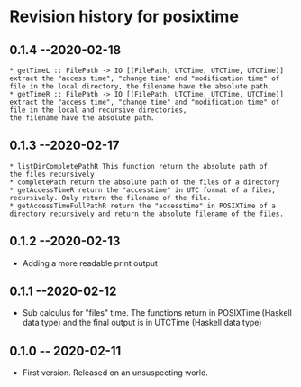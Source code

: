 # Revision history for posixtime

## 0.1.4 --2020-02-18
	* getTimeL :: FilePath -> IO [(FilePath, UTCTime, UTCTime, UTCTime)]
	extract the "access time", "change time" and "modification time" of file in the local directory, the filename have the absolute path.
	* getTimeR :: FilePath -> IO [(FilePath, UTCTime, UTCTime, UTCTime)]
	extract the "access time", "change time" and "modification time" of file in the local and recursive directories,
	the filename have the absolute path.
	
## 0.1.3 --2020-02-17

	* listDirCompletePathR This function return the absolute path of
	the files recursively
	* completePath return the absolute path of the files of a directory
	* getAccessTimeR return the "accesstime" in UTC format of a files,
	recursively. Only return the filename of the file.
	* getAccessTimeFullPathR return the "accesstime" in POSIXTime of a
	directory recursively and return the absolute filename of the files.

## 0.1.2 --2020-02-13

* Adding a more readable print output

## 0.1.1 --2020-02-12

* Sub calculus for "files" time. The functions return in POSIXTime (Haskell data type)
  and the final output is in UTCTime (Haskell data type)

## 0.1.0  -- 2020-02-11

* First version. Released on an unsuspecting world.
